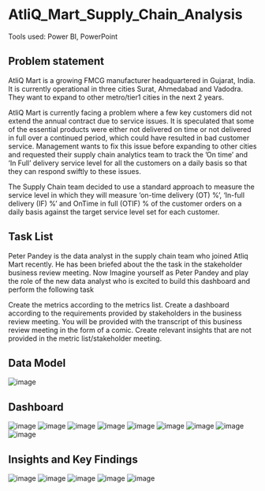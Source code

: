 # AtliQ_Mart_Supply_Chain_Analysis
Tools used: Power BI, PowerPoint

## Problem statement
AtliQ Mart is a growing FMCG manufacturer headquartered in Gujarat, India. It is currently operational in three cities Surat, Ahmedabad and Vadodra. They want to expand to other metro/tier1 cities in the next 2 years.

AtliQ Mart is currently facing a problem where a few key customers did not extend the annual contract due to service issues. It is speculated that some of the essential products were either not delivered on time or not delivered in full over a continued period, which could have resulted in bad customer service. Management wants to fix this issue before expanding to other cities and requested their supply chain analytics team to track the ’On time’ and ‘In Full’ delivery service level for all the customers on a daily basis so that they can respond swiftly to these issues.

The Supply Chain team decided to use a standard approach to measure the service level in which they will measure ‘on-time delivery (OT) %’, ‘In-full delivery (IF) %’ and OnTime in full (OTIF) % of the customer orders on a daily basis against the target service level set for each customer.

## Task List
Peter Pandey is the data analyst in the supply chain team who joined Atliq Mart recently. He has been briefed about the the task in the stakeholder business review meeting. Now Imagine yourself as Peter Pandey and play the role of the new data analyst who is excited to build this dashboard and perform the following task

Create the metrics according to the metrics list. Create a dashboard according to the requirements provided by stakeholders in the business review meeting. You will be provided with the transcript of this business review meeting in the form of a comic. Create relevant insights that are not provided in the metric list/stakeholder meeting.

## Data Model
![image](https://github.com/WalterEdwardd/AtliQ_Mart_Supply_Chain_Analysis/assets/128374617/28515b53-93ae-40c8-8562-dbd263bdae2a)

## Dashboard
![image](https://github.com/WalterEdwardd/AtliQ_Mart_Supply_Chain_Analysis/assets/128374617/1f7921e0-255e-49d7-86b1-9c68eac9db47)
![image](https://github.com/WalterEdwardd/AtliQ_Mart_Supply_Chain_Analysis/assets/128374617/f3ce6ec1-92f9-45fb-8c9a-652b6a446ddd)
![image](https://github.com/WalterEdwardd/AtliQ_Mart_Supply_Chain_Analysis/assets/128374617/e8654b35-83e9-44a8-972d-26e54d99c7ba)
![image](https://github.com/WalterEdwardd/AtliQ_Mart_Supply_Chain_Analysis/assets/128374617/86dd1de7-7800-44a1-b68d-b93a339c0e20)
![image](https://github.com/WalterEdwardd/AtliQ_Mart_Supply_Chain_Analysis/assets/128374617/51d6ca4e-5fe7-4d2e-909a-680ed3dec30e)
![image](https://github.com/WalterEdwardd/AtliQ_Mart_Supply_Chain_Analysis/assets/128374617/9e4bb1d1-6ebf-400d-b279-747e8ac82524)
![image](https://github.com/WalterEdwardd/AtliQ_Mart_Supply_Chain_Analysis/assets/128374617/0dc170de-de15-40b0-b8e8-86d3b26393c8)
![image](https://github.com/WalterEdwardd/AtliQ_Mart_Supply_Chain_Analysis/assets/128374617/a26bc4a6-9102-44fe-bb69-660582a70e96)
![image](https://github.com/WalterEdwardd/AtliQ_Mart_Supply_Chain_Analysis/assets/128374617/93404c0f-ee4c-495a-8e01-9f31dfb858a3)


## Insights and Key Findings
![image](https://github.com/WalterEdwardd/AtliQ_Mart_Supply_Chain_Analysis/assets/128374617/34e5469c-5ba7-4a60-9add-705478a43ee1)
![image](https://github.com/WalterEdwardd/AtliQ_Mart_Supply_Chain_Analysis/assets/128374617/ace96972-19df-4529-85ae-04147fab2041)
![image](https://github.com/WalterEdwardd/AtliQ_Mart_Supply_Chain_Analysis/assets/128374617/e70a2d2e-c2c6-4049-b217-d38362c5047c)
![image](https://github.com/WalterEdwardd/AtliQ_Mart_Supply_Chain_Analysis/assets/128374617/36c01933-77f7-48c3-af90-49d2f9b4dea3)
![image](https://github.com/WalterEdwardd/AtliQ_Mart_Supply_Chain_Analysis/assets/128374617/bde9b5e5-c1be-4124-a04a-6df87295e34b)
